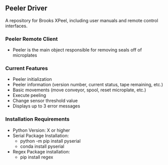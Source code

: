 ## Peeler Driver

A repository for Brooks XPeel, including user manuals and remote control interfaces.

###  Peeler Remote Client 
* Peeler is the main object responsible for removing seals off of microplates

### Current Features
* Peeler initialization
* Peeler information (version number, current status, tape remaining, etc.)
* Basic movements (move conveyor, spool, reset microplate, etc.)
* Execute peeling 
* Change sensor threshold value
* Displays up to 3 error messages

### Installation Requirements
* Python Version: X or higher
* Serial Package Installation:
	* python -m pip install pyserial
	* conda install pyserial
* Regex Package installation: 	
	* pip install regex

